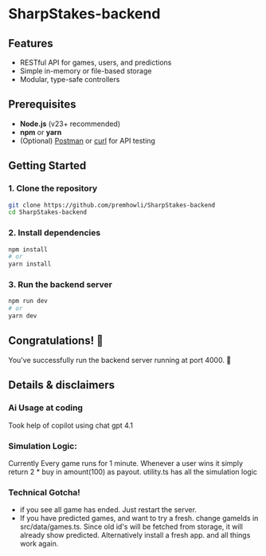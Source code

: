 # SharpStakes-backend

## Features

- RESTful API for games, users, and predictions
- Simple in-memory or file-based storage
- Modular, type-safe controllers


## Prerequisites

- **Node.js** (v23+ recommended)
- **npm** or **yarn**
- (Optional) [Postman](https://www.postman.com/) or [curl](https://curl.se/) for API testing


## Getting Started

### 1. Clone the repository

```sh
git clone https://github.com/premhowli/SharpStakes-backend
cd SharpStakes-backend
```
### 2. Install dependencies
```sh
npm install
# or
yarn install
```

### 3. Run the backend server
```sh
npm run dev
# or
yarn dev
```

## Congratulations! :tada:

You've successfully run the backend server running at port 4000. :partying_face:

## Details & disclaimers

### Ai Usage at coding
Took help of copilot using chat gpt 4.1 

### Simulation Logic:
Currently Every game runs for 1 minute. 
Whenever a user wins it simply return 2 * buy in amount(100) as payout.
utility.ts has all the simulation logic

### Technical Gotcha!

 - if you see all game has ended. Just restart the server. 
 - If you have predicted games, and want to try a fresh. change gameIds in src/data/games.ts. Since old id's will be fetched from storage, it will already show predicted.
Alternatively install a fresh app. and all things work again.


